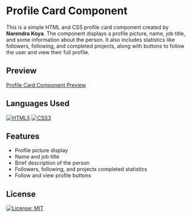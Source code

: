 # Profile Card Component

This is a simple HTML and CSS profile card component created by **Narendra Koya**. The component displays a profile picture, name, job title, and some information about the person. It also includes statistics like followers, following, and completed projects, along with buttons to follow the user and view their full profile.

## Preview

[Profile Card Component Preview]()

## Languages Used
[![HTML5](https://img.shields.io/badge/HTML5-orange?style=for-the-badge&logo=html5)](https://www.w3.org/TR/html52/)
[![CSS3](https://img.shields.io/badge/CSS3-blue?style=for-the-badge&logo=css3)](https://www.w3.org/TR/css-2022/)

## Features

- Profile picture display
- Name and job title
- Brief description of the person
- Followers, following, and projects completed statistics
- Follow and view profile buttons

## License
[![License: MIT](https://img.shields.io/badge/License-MIT-blue.svg?style=for-the-badge)](https://opensource.org/licenses/MIT)

